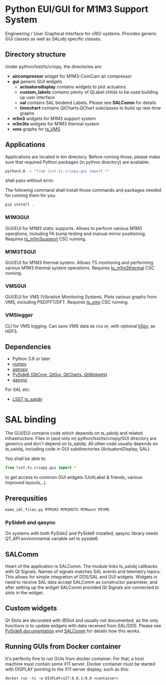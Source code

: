 # Python EUI/GUI for M1M3 Support System

Engineering / User Graphical Interface for cRIO systems. Provides generic GUI
classes as well as SALobj specific classes.

## Directory structure

Under python/lsst/ts/criopy, the directories are:

* __aircompressor__ widget for M1M3-ComCam air compressor
* __gui__ generic GUI widgets
  * __actuatorsdisplay__ contains widgets to plot actuators
  * __custom_labels__ contains plenty of QLabel childs to be used building up user interface
  * __sal__ contains SAL bindend Labels. Please see __SALComm__ for details
  * __timechart__ contains QtCharts.QChart subclasses to build up real-time graphs
* __m1m3__ widgets for M1M3 support system
* __m1m3ts__ widgets for M1M3 thermal system
* __vms__ graphs for [ts_VMS](https://github.com/lsst-ts/ts_VMS)

## Applications

Applications are located in bin directory. Before running those, please make
sure that required Python packages (in python directory) are available:

```bash
python3.8 -c "from lsst.ts.criopy.gui import *"
```

shall pass without error.

The following command shall install those commands and packages needed for
running them for you.

```bash
pip install .
```

### M1M3GUI 

GUI/EUI for M1M3 static supports. Allows to perform various M1M3 operations,
including FA bump testing and manual mirror positioning. Requires
[ts_m1m3support](https://github.com/lsst-ts/ts_m1m3support) CSC running.

### M1M3TSGUI

GUI/EUI for M1M3 thermal system. Allows TS monitoring and performing various
M1M3 thermal system operations. Requires
[ts_m1m3thermal](https://github.com/lsst-ts/ts_m1m3thermal) CSC running.

### VMSGUI

GUI/EUI for VMS (Vibration Monitoring System). Plots various graphs from VMS,
including PSD/FFT/DFT. Requires [ts_vms](https://github.com/lsst-ts/ts_vms) CSC
running.

### VMSlogger

CLI for VMS logging. Can save VMS data as cvs or, with optional
[h5py](https://www.h5py.org/), as HDF5.

## Dependencies

* Python 3.8 or later
* [numpy](https://numpy.org)
* [astropy](https://astropy.org)
* [PySide6 (QtCore, QtGui, QtCharts, QtWidgets)](https://pypi.org/project/PySide6)
* [qasync](https://pypi.org/project/qasync/)

For SAL etc:

* [LSST ts\_salobj](https://github.com/lsst-ts/ts_salobj)


# SAL binding

The GUI/EUI contains code which depends on ts\_salobj and related
infrastructure. Files in (and only in) python/lsst/ts/criopy/GUI directory are
generics and don't depend on ts\_salobj. All other code usually depends on
ts\_salobj, including code in GUI subdirectories (ActuatorsDisplay, SAL).

You shall be able to:

```python
from lsst.ts.criopy.gui import *
```

to get access to common GUI widgets (UnitLabel & friends, various improved
layouts,..).


## Prerequsities

```bash
make_idl_files.py MTM1M3 MTM1M3TS MTMount MTVMS
```

### PySide6 and qasync

On systems with both PySide2 and PySide6 installed, qasync library needs
QT\_API environmental variable set to pyside6.

## SALComm

Heart of the application is SALComm. The module links ts\_salobj callbacks with
Qt Signals. Names of signals matches SAL events and telemetry topics. This
allows for simple integration of DDS/SAL and GUI widgets. Widgets in need to
receive SAL data accept SALComm as constructor parameter, and after setting up
the widget SALComm provided Qt Signals are connected to slots in the widget.

## Custom widgets

Qt Slots are decorated with @Slot and usually not documented, as the only
functions is to update widgets with data received from SAL/DDS. Please see
[PySide6 documentation](https://wiki.qt.io/Qt_for_Python_Signals_and_Slots) and
[SALComm](tree/main/python/lsst/ts/criopy/SALComm/MetaSAL.py) for details how
this works.

## Running GUIs from Docker container

It's perfectly fine to run GUIs from docker container. For that, a host machine
must contain some X11 server. Docker container must be started with DISPLAY
pointing to the X11 server display, such as this:

```
docker run -ti -e DISPLAY=127.0.0.1:0.0 <container>
```

